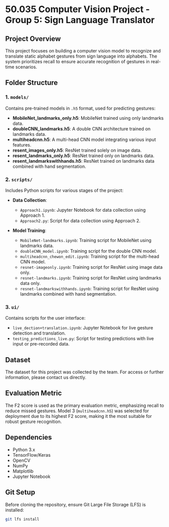 # 50.035 Computer Vision Project - Group 5: Sign Language Translator

## Project Overview
This project focuses on building a computer vision model to recognize and translate static alphabet gestures from sign language into alphabets. The system prioritizes recall to ensure accurate recognition of gestures in real-time scenarios.

## Folder Structure

### 1. `models/`
Contains pre-trained models in `.h5` format, used for predicting gestures:
- **MobileNet_landmarks_only.h5**: MobileNet trained using only landmarks data.
- **doubleCNN_landmarks.h5**: A double CNN architecture trained on landmarks data.
- **multiheadcnn.h5**: A multi-head CNN model integrating various input features.
- **resent_images_only.h5**: ResNet trained solely on image data.
- **resent_landmarks_only.h5**: ResNet trained only on landmarks data.
- **resent_landmarkswithhands.h5**: ResNet trained on landmarks data combined with hand segmentation.

### 2. `scripts/`
Includes Python scripts for various stages of the project:

- **Data Collection**:
  - `Approach1.ipynb`: Jupyter Notebook for data collection using Approach 1.
  - `Approach2.py`: Script for data collection using Approach 2.

- **Model Training**:
  - `MobileNet-landmarks.ipynb`: Training script for MobileNet using landmarks data.
  - `doubleCNN_model.ipynb`: Training script for the double CNN model.
  - `multiheadcnn_chewon_edit.ipynb`: Training script for the multi-head CNN model.
  - `resnet-imageonly.ipynb`: Training script for ResNet using image data only.
  - `resnet-landmarks.ipynb`: Training script for ResNet using landmarks data only.
  - `resnet-landmarkswithhands.ipynb`: Training script for ResNet using landmarks combined with hand segmentation.

### 3. `ui/`
Contains scripts for the user interface:
- `live_dection+translation.ipynb`: Jupyter Notebook for live gesture detection and translation.
- `testing_predictions_live.py`: Script for testing predictions with live input or pre-recorded data.

## Dataset
The dataset for this project was collected by the team. For access or further information, please contact us directly.

## Evaluation Metric
The F2 score is used as the primary evaluation metric, emphasizing recall to reduce missed gestures. Model 3 (`multiheadcnn.h5`) was selected for deployment due to its highest F2 score, making it the most suitable for robust gesture recognition.

## Dependencies
- Python 3.x
- TensorFlow/Keras
- OpenCV
- NumPy
- Matplotlib
- Jupyter Notebook

## Git Setup
Before cloning the repository, ensure Git Large File Storage (LFS) is installed:
```bash
git lfs install
```
